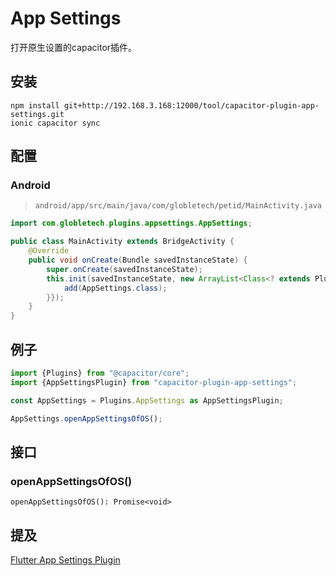 # App Settings

打开原生设置的capacitor插件。

## 安装

```shell script
npm install git+http://192.168.3.168:12000/tool/capacitor-plugin-app-settings.git
ionic capacitor sync
```

## 配置

### Android
> `android/app/src/main/java/com/globletech/petid/MainActivity.java`
```java
import com.globletech.plugins.appsettings.AppSettings;

public class MainActivity extends BridgeActivity {
    @Override
    public void onCreate(Bundle savedInstanceState) {
        super.onCreate(savedInstanceState);
        this.init(savedInstanceState, new ArrayList<Class<? extends Plugin>>() {{
            add(AppSettings.class);
        }});
    }
}
```

## 例子
```typescript
import {Plugins} from "@capacitor/core";
import {AppSettingsPlugin} from "capacitor-plugin-app-settings";

const AppSettings = Plugins.AppSettings as AppSettingsPlugin;

AppSettings.openAppSettingsOfOS();
```

## 接口

### openAppSettingsOfOS()

```
openAppSettingsOfOS(): Promise<void>
```

## 提及
[Flutter App Settings Plugin](https://github.com/spencerccf/app_settings)

